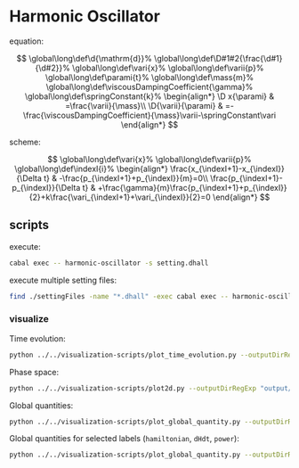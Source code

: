 # Harmonic Oscillator

equation:

$$
\global\long\def\d{\mathrm{d}}%
\global\long\def\D#1#2{\frac{\d#1}{\d#2}}%
\global\long\def\vari{x}%
\global\long\def\varii{p}%
\global\long\def\parami{t}%
\global\long\def\mass{m}%
\global\long\def\viscousDampingCoefficient{\gamma}%
\global\long\def\springConstant{k}%
\begin{align*}
\D x{\parami} & =\frac{\varii}{\mass}\\
\D{\varii}{\parami} & =-\frac{\viscousDampingCoefficient}{\mass}\varii-\springConstant\vari
\end{align*}
$$

scheme:

$$
\global\long\def\vari{x}%
\global\long\def\varii{p}%
\global\long\def\indexI{i}%
\begin{align*}
\frac{x_{\indexI+1}-x_{\indexI}}{\Delta t} & -\frac{p_{\indexI+1}+p_{\indexI}}{m}=0\\
\frac{p_{\indexI+1}-p_{\indexI}}{\Delta t} & +\frac{\gamma}{m}\frac{p_{\indexI+1}+p_{\indexI}}{2}+k\frac{\vari_{\indexI+1}+\vari_{\indexI}}{2}=0
\end{align*}
$$

## scripts

execute:

```sh
cabal exec -- harmonic-oscillator -s setting.dhall
```

execute multiple setting files:

```sh
find ./settingFiles -name "*.dhall" -exec cabal exec -- harmonic-oscillator -s {} \;
```

### visualize

Time evolution:

```sh
python ../../visualization-scripts/plot_time_evolution.py --outputDirRegExp "output/*" --x position.csv --y momentum.csv
```

Phase space:

```sh
python ../../visualization-scripts/plot2d.py --outputDirRegExp "output/*" --x position.csv --y momentum.csv
```

Global quantities:

```sh
python ../../visualization-scripts/plot_global_quantity.py --outputDirRegExp "output/*" --parameter time.csv --data dependentVariableGlobal.csv
```

Global quantities for selected labels (`hamiltonian`, `dHdt`, `power`):

```sh
python ../../visualization-scripts/plot_global_quantity.py --outputDirRegExp "output/*" --parameter time.csv --data dependentVariableGlobal.csv --labels hamiltonian dHdt power
```
